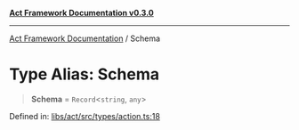 [**Act Framework Documentation v0.3.0**](../README.md)

***

[Act Framework Documentation](../globals.md) / Schema

# Type Alias: Schema

> **Schema** = `Record`\<`string`, `any`\>

Defined in: [libs/act/src/types/action.ts:18](https://github.com/Rotorsoft/act-root/blob/ecf1ab2f895c5bdf2d70db49738046df56c78030/libs/act/src/types/action.ts#L18)
